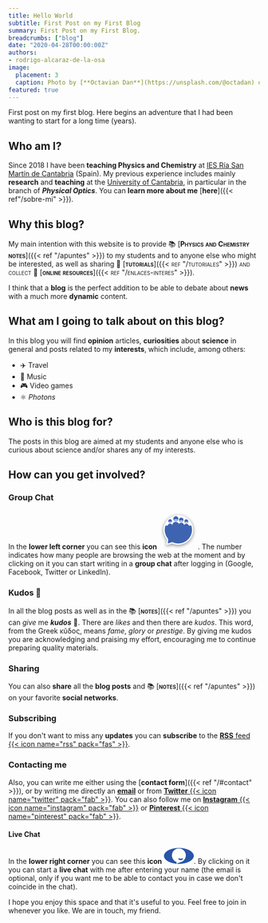 ```yaml
---
title: Hello World
subtitle: First Post on my First Blog
summary: First Post on my First Blog.
breadcrumbs: ["blog"]
date: "2020-04-28T00:00:00Z"
authors:
- rodrigo-alcaraz-de-la-osa
image:
  placement: 3
  caption: Photo by [**Octavian Dan**](https://unsplash.com/@octadan) on [Unsplash](https://unsplash.com)
featured: true  
---
```


First post on my first blog. Here begins an adventure that I had been wanting to start for a long time (years).

## Who am I?

Since 2018 I have been **teaching Physics and Chemistry** at [IES Ría San Martín de Cantabria](http://portaleducativo.educantabria.es/web/iesriasanmartin) (Spain). My previous experience includes mainly **research** and **teaching** at the [University of Cantabria](https://web.unican.es/en/Pages/default.aspx), in particular in the branch of ***Physical Optics***. You can **learn more about me** [**here**]({{< ref"/sobre-mi" >}}).


## Why this blog?

My main intention with this website is to provide 📚 [<span style="font-variant:small-caps;">**Physics and Chemistry notes**</span>]({{< ref "/apuntes" >}}) to my students and to anyone else who might be interested, as well as sharing 👐 [<en style="font-variant: small-caps;">**tutorials**</english>]({{< ref "/tutoriales" >}}) and collect 🔗 [<english style="font-variant:small-caps;">**online resources**</english>]({{< ref "/enlaces-interes" >}}).

I think that a **blog** is the perfect addition to be able to debate about **news** with a much more **dynamic** content.

## What am I going to talk about on this blog?
In this blog you will find **opinion** articles, **curiosities** about **science** in general and posts related to my **interests**, which include, among others:

- ✈️ Travel
- 🎸 Music
- 🎮 Video games
- ⚛️ *Photons*

## Who is this blog for?

The posts in this blog are aimed at my students and anyone else who is curious about science and/or shares any of my interests.

## How can you get involved?
### Group Chat
In the **lower left corner** you can see this **icon** <svg width="78px" xmlns:dc="http://purl.org/dc/elements/1.1/" xmlns:cc="http://creativecommons.org/ns#" xmlns:rdf="http://www.w3.org/1999/02/22-rdf-syntax-ns#" xmlns:svg="http://www.w3.org/2000/svg" xmlns="http://www.w3.org/2000/svg" id="svg850" version="1.1" viewBox="3.8 6.5 135.69215 135.82217"><defs id="defs854"><filter y="-0.15000001" x="-0.15000001" height="1.3" width="1.3" id="filter1800" style="color-interpolation-filters: srgb;"><feFlood id="feFlood1790" result="flood" flood-color="rgb(0,0,0)" flood-opacity="0.231373"></feFlood> <feComposite id="feComposite1792" result="composite1" operator="in" in2="SourceGraphic" in="flood"></feComposite> <feGaussianBlur id="feGaussianBlur1794" result="blur" stdDeviation="6" in="composite1"></feGaussianBlur> <feOffset id="feOffset1796" result="offset" dy="3" dx="0"></feOffset> <feComposite id="feComposite1798" result="composite2" operator="out" in2="SourceGraphic" in="offset"></feComposite></filter> <filter y="-0.15000001" x="-0.15000001" height="1.3" width="1.3" id="filter1814" style="color-interpolation-filters: srgb;"><feFlood id="feFlood1804" result="flood" flood-color="rgb(0,0,0)" flood-opacity="0.231373"></feFlood> <feComposite id="feComposite1806" result="composite1" operator="in" in2="SourceGraphic" in="flood"></feComposite> <feGaussianBlur id="feGaussianBlur1808" result="blur" stdDeviation="6" in="composite1"></feGaussianBlur> <feOffset id="feOffset1810" result="offset" dy="3" dx="0"></feOffset> <feComposite id="feComposite1812" result="composite2" operator="out" in2="SourceGraphic" in="offset"></feComposite></filter></defs> <path d="m 92.956788,26.771788 c -6.7,-3 -14,-4.6 -21.3,-4.6 -28.8,0.1 -52.2,23.4 -52.2,52.19999 0,11.80001 4,23.30001 11.4,32.600012 1,5 0.3,10.2 -2,14.7 -4.6,8.9 14.4,2.9 21.4,0.4 26.3,11.8 57.200002,0 69.000002,-26.300002 11.8,-26.3 0,-57.2 -26.300002,-69 z" id="path1802" style="display: inline; opacity: 1; fill: rgb(255, 255, 0); filter: url(&quot;#filter1814&quot;);"></path> <path d="m 92.956788,26.771788 c -6.7,-3 -14,-4.6 -21.3,-4.6 -28.8,0.1 -52.2,23.4 -52.2,52.19999 0,11.80001 4,23.30001 11.4,32.600012 1,5 0.3,10.2 -2,14.7 -4.6,8.9 14.4,2.9 21.4,0.4 26.3,11.8 57.200002,0 69.000002,-26.300002 11.8,-26.3 0,-57.2 -26.300002,-69 z" id="path1740" style="opacity: 1; fill: rgb(255, 255, 0); filter: url(&quot;#filter1800&quot;);"></path> <path id="path848-3" d="m 92.956788,26.771788 c -6.7,-3 -14,-4.6 -21.3,-4.6 -28.8,0.1 -52.2,23.4 -52.2,52.19999 0,11.80001 4,23.30001 11.4,32.600012 1,5 0.3,10.2 -2,14.7 -4.6,8.9 14.4,2.9 21.4,0.4 26.3,11.8 57.200002,0 69.000002,-26.300002 11.8,-26.3 0,-57.2 -26.300002,-69 z" style="fill: rgb(42, 84, 169); fill-opacity: 0.9; cursor: pointer;"></path> <path id="path848" d="m 47.456788,45.471788 c -1.5,0.3 -3.1,0.5 -4.6,0.5 -1.6,0 -3.1,-0.1 -4.6,-0.5 0.3,1 0.9,1.8 1.7,2.4 a 4.65,4.65 0 0 0 5.7,0 4.3,4.3 0 0 0 1.8,-2.4 z m 21.7,-7.7 c -2.09999,0.5 -4.19999,0.7 -6.29999,0.7 -2.10001,0 -4.20001,-0.2 -6.30001,-0.7 0.4,1.3 1.3,2.5 2.4,3.3 2.3,1.7 5.50001,1.7 7.90001,0 1.1,-0.8 1.89999,-2 2.29999,-3.3 z m 18.2,3.7 a 27.6,27.6 0 0 1 -11.4,0 c 0.4,1.2 1.1,2.2 2.1,3 a 5.85,5.85 0 0 0 7.1,0 c 1.1,-0.8 1.8,-1.8 2.2,-3 z m 7.2,4.6 z m 9.700002,0 c -3.2,0.7 -6.500002,0.7 -9.600002,0 0.3,1 1,1.9 1.8,2.5 a 5.1,5.1 0 0 0 6.000002,0 c 0.8,-0.6 1.4,-1.5 1.8,-2.5 z m 15,28.40001 c 0,26.300002 -21.300002,47.599992 -47.600002,47.599992 -7.59999,0 -14.8,-1.8 -21.1,-5 l -1.7,0.6 c -6.2,2.2 -11.4,3.5 -14.8,3.9 2,-4.9 2.5,-10.29999 1.4,-15.49999 l -0.2,-1.1 c -7,-8.300002 -11.2,-18.900002 -11.2,-30.500002 a 46.88,46.88 0 0 1 2.5,-15.10001 h 7.8 c 1.1,-4 4.5,-6.9 8.5,-6.9 3.3,0 6.2,2 7.7,4.9 1.1,-6.2 6.1,-10.9 12.00001,-10.9 4.7,0 8.79999,2.9 10.79999,7.2 2,-2.5 5,-4.1 8.3,-4.1 4.7,0 8.7,3.2 10.3,7.7 1.7,-2.5 4.4,-4.1 7.5,-4.1 3.800002,0 7.100002,2.5 8.600002,6.2 h 8.8 c 1.5,4.7 2.4,9.80001 2.4,15.10001 z m -13.1,-30.00001 a 6.7,6.7 0 1 1 -13.400002,0 6.7,6.7 0 0 1 6.7,-6.7 c 3.700002,-0.1 6.700002,3 6.700002,6.7 z m -16.600002,-4.9 a 7.85,7.85 0 0 1 -7.9,7.9 7.85,7.85 0 0 1 -7.9,-7.9 7.92,7.92 0 0 1 7.9,-7.9 7.92,7.92 0 0 1 7.9,7.9 z m -17.9,-3.9 a 8.75,8.75 0 0 1 -8.79999,8.8 8.75,8.75 0 0 1 -8.80001,-8.8 8.75,8.75 0 0 1 8.80001,-8.8 c 4.9,0 8.79999,4 8.79999,8.8 z m -22.4,8.3 c 0,3.5 -2.9,6.4 -6.4,6.4 -3.5,0 -6.4,-2.9 -6.4,-6.4 0,-3.5 2.9,-6.4 6.4,-6.4 3.5,0 6.4,2.9 6.4,6.4 z m 43.7,-17.2 c -6.7,-3 -14,-4.6 -21.3,-4.6 -28.8,0.1 -52.2,23.4 -52.2,52.20001 0,11.8 4,23.3 11.4,32.600002 1,5 0.3,10.19999 -2,14.69999 -4.6,8.9 14.4,2.9 21.4,0.4 26.3,11.8 57.200002,0 69.000002,-26.299992 11.8,-26.3 0,-57.20001 -26.300002,-69.00001 z" style="fill: rgb(255, 255, 255); cursor: pointer;"></path></svg>. The number indicates how many people are browsing the web at the moment and by clicking on it you can start writing in a **group chat** after logging in (Google, Facebook, Twitter or LinkedIn).

### Kudos 👏

In all the blog posts as well as in the 📚 [<span style="font-variant:small-caps;">**notes**</span>]({{< ref "/apuntes" >}}) you can *give* me ***kudos*** 👏. There are *likes* and then there are *kudos*. This word, from the Greek κῦδος, means *fame*, *glory* or *prestige*. By giving me kudos you are acknowledging and praising my effort, encouraging me to continue preparing quality materials.

### Sharing
You can also <strong>share</strong> all the <strong>blog posts</strong> and 📚 [<span style="font-variant:small-caps;">**notes**</span>]({{< ref "/apuntes" >}}) on your favorite **social networks**.

### Subscribing
If you don't want to miss any **updates** you can **subscribe** to the [**RSS** feed {{< icon name="rss" pack="fas" >}}](/en/index.xml).

### Contacting me
Also, you can write me either using the [**contact form**]({{< ref "/#contact" >}}), or by writing me directly an [**email**](mailto:rodri.alcaraz@gmail.com) or from [**Twitter** {{< icon name="twitter" pack="fab" >}}](https://twitter.com/alcarazr). You can also follow me on [**Instagram** {{< icon name="instagram" pack="fab" >}}](https://www.instagram.com/fisiquimicamente/) or [**Pinterest** {{< icon name="pinterest" pack="fab" >}}](https://www.pinterest.es/fisiquimicamente/).

#### Live Chat
In the **lower right corner** you can see this **icon** <span style="line-height:60px;display:inline-block;padding-left:14px;padding-right:14px;background-color:#2a54a9;border-radius:50%;"><svg xmlns="http://www.w3.org/2000/svg" viewBox="0 0 800 800" width="32px" height="32px" fill="#fffff8"><path d="M400 26.2c-193.3 0-350 156.7-350 350 0 136.2 77.9 254.3 191.5 312.1 15.4 8.1 31.4 15.1 48.1 20.8l-16.5 63.5c-2 7.8 5.4 14.7 13 12.1l229.8-77.6c14.6-5.3 28.8-11.6 42.4-18.7C672 630.6 750 512.5 750 376.2c0-193.3-156.7-350-350-350zm211.1 510.7c-10.8 26.5-41.9 77.2-121.5 77.2-79.9 0-110.9-51-121.6-77.4-2.8-6.8 5-13.4 13.8-11.8 76.2 13.7 147.7 13 215.3.3 8.9-1.8 16.8 4.8 14 11.7z" fill-rule="evenodd" clip-rule="evenodd"></path></svg></span>. By clicking on it you can start a **live chat** with me after entering your name (the email is optional, only if you want me to be able to contact you in case we don't coincide in the chat).

I hope you enjoy this space and that it's useful to you. Feel free to join in whenever you like. We are in touch, my friend.
